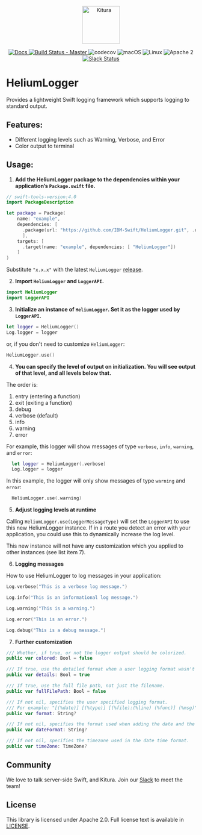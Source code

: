 <p align="center">
    <a href="http://kitura.io/">
        <img src="https://raw.githubusercontent.com/IBM-Swift/Kitura/master/Sources/Kitura/resources/kitura-bird.svg?sanitize=true" height="100" alt="Kitura">
    </a>
</p>


<p align="center">
    <a href="https://www.kitura.io/en/api/">
    <img src="https://img.shields.io/badge/docs-kitura.io-1FBCE4.svg" alt="Docs">
    </a>
    <a href="https://travis-ci.org/IBM-Swift/HeliumLogger">
    <img src="https://travis-ci.org/IBM-Swift/HeliumLogger.svg?branch=master" alt="Build Status - Master">
    </a>
    <img src="https://codecov.io/gh/IBM-Swift/HeliumLogger/branch/master/graph/badge.svg" alt="codecov">
    <img src="https://img.shields.io/badge/os-macOS-green.svg?style=flat" alt="macOS">
    <img src="https://img.shields.io/badge/os-linux-green.svg?style=flat" alt="Linux">
    <img src="https://img.shields.io/badge/license-Apache2-blue.svg?style=flat" alt="Apache 2">
    <a href="http://swift-at-ibm-slack.mybluemix.net/">
    <img src="http://swift-at-ibm-slack.mybluemix.net/badge.svg" alt="Slack Status">
    </a>
</p>

# HeliumLogger

Provides a lightweight Swift logging framework which supports logging to standard output.

## Features:

- Different logging levels such as Warning, Verbose, and Error
- Color output to terminal

## Usage:

1. **Add the HeliumLogger package to the dependencies within your application’s `Package.swift` file.**

```swift
// swift-tools-version:4.0
import PackageDescription

let package = Package(
    name: "example",
    dependencies: [
      .package(url: "https://github.com/IBM-Swift/HeliumLogger.git", .upToNextMinor(from: "x.x.x")
      ],
    targets: [
      .target(name: "example", dependencies: [ "HeliumLogger"])
    ]
)
```
Substitute `"x.x.x"` with the latest `HeliumLogger` [release](https://github.com/IBM-Swift/HeliumLogger/releases).

2. **Import `HeliumLogger` and `LoggerAPI`.**

  ```swift
  import HeliumLogger
  import LoggerAPI
  ```

3. **Initialize an instance of `HeliumLogger`. Set it as the logger used by `LoggerAPI`.**
  ```swift
  let logger = HeliumLogger()
  Log.logger = logger
  ```

  or, if you don't need to customize `HeliumLogger`:
  ```swift
  HeliumLogger.use()
  ```

4. **You can specify the level of output on initialization. You will see output of that level, and all levels below that.**

The order is:
   1. entry (entering a function)
   2. exit (exiting a function)
   3. debug
   4. verbose (default)
   5. info
   6. warning
   7. error

For example, this logger will show messages of type `verbose`, `info`, `warning`, and `error`:
```swift
  let logger = HeliumLogger(.verbose)
  Log.logger = logger
```

In this example, the logger will only show messages of type `warning` and `error`:
```swift
  HeliumLogger.use(.warning)
```

5. **Adjust logging levels at runtime**

  Calling `HeliumLogger.use(LoggerMessageType)` will set the `LoggerAPI` to use this new HeliumLogger instance. If in a route you detect an error with your application, you could use this to dynamically increase the log level.

  This new instance will not have any customization which you applied to other instances (see list item 7).

6. **Logging messages**

How to use HeliumLogger to log messages in your application:
  ```swift
  Log.verbose("This is a verbose log message.")

  Log.info("This is an informational log message.")

  Log.warning("This is a warning.")

  Log.error("This is an error.")

  Log.debug("This is a debug message.")
  ```

7. **Further customization**
  ```swift
  /// Whether, if true, or not the logger output should be colorized.
  public var colored: Bool = false

  /// If true, use the detailed format when a user logging format wasn't specified.
  public var details: Bool = true

  /// If true, use the full file path, not just the filename.
  public var fullFilePath: Bool = false

  /// If not nil, specifies the user specified logging format.
  /// For example: "[(%date)] [(%type)] [(%file):(%line) (%func)] (%msg)"
  public var format: String?

  /// If not nil, specifies the format used when adding the date and the time to the logged messages.
  public var dateFormat: String?

  /// If not nil, specifies the timezone used in the date time format.
  public var timeZone: TimeZone?
  ```

## Community

We love to talk server-side Swift, and Kitura. Join our [Slack](http://swift-at-ibm-slack.mybluemix.net/) to meet the team!

## License

This library is licensed under Apache 2.0. Full license text is available in [LICENSE](https://github.com/IBM-Swift/HeliumLogger/blob/master/LICENSE.txt).
